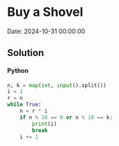# Buy a Shovel

Date: 2024-10-31 00:00:00

## Solution

#### Python
```python
n, k = map(int, input().split())
i = 1
r = n
while True:
    n = r * i
    if n % 10 == 0 or n % 10 == k:
        print(i)
        break
    i += 1
 ```